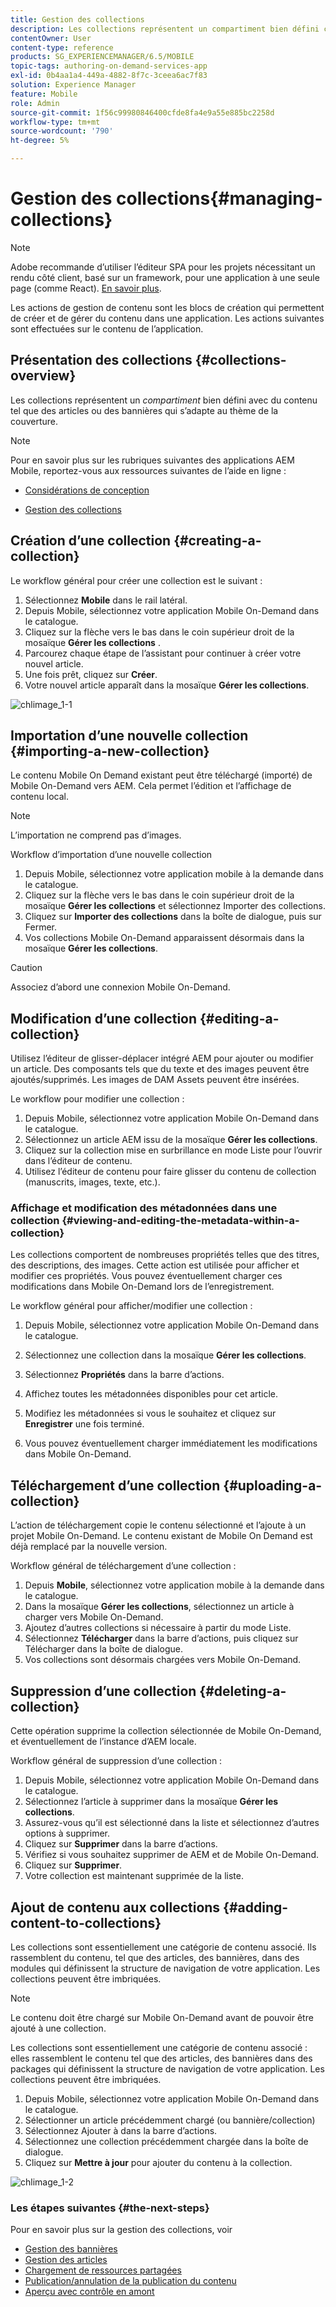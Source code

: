 ```yaml
---
title: Gestion des collections
description: Les collections représentent un compartiment bien défini contenant du contenu tel que des articles ou des bannières qui correspondent au thème de la couverture. Consultez cette page pour en savoir plus.
contentOwner: User
content-type: reference
products: SG_EXPERIENCEMANAGER/6.5/MOBILE
topic-tags: authoring-on-demand-services-app
exl-id: 0b4aa1a4-449a-4882-8f7c-3ceea6ac7f83
solution: Experience Manager
feature: Mobile
role: Admin
source-git-commit: 1f56c99980846400cfde8fa4e9a55e885bc2258d
workflow-type: tm+mt
source-wordcount: '790'
ht-degree: 5%

---
```


# Gestion des collections{#managing-collections}

>[!NOTE]
>
>Adobe recommande d’utiliser l’éditeur SPA pour les projets nécessitant un rendu côté client, basé sur un framework, pour une application à une seule page (comme React). [En savoir plus](/help/sites-developing/spa-overview.md).

Les actions de gestion de contenu sont les blocs de création qui permettent de créer et de gérer du contenu dans une application. Les actions suivantes sont effectuées sur le contenu de l’application.

## Présentation des collections {#collections-overview}

Les collections représentent un *compartiment* bien défini avec du contenu tel que des articles ou des bannières qui s’adapte au thème de la couverture.

>[!NOTE]
>
>Pour en savoir plus sur les rubriques suivantes des applications AEM Mobile, reportez-vous aux ressources suivantes de l’aide en ligne :
>
>* [Considérations de conception](https://helpx.adobe.com/digital-publishing-solution/help/design-app.html)
>
>* [Gestion des collections](https://helpx.adobe.com/digital-publishing-solution/help/creating-collections.html)
>

## Création d’une collection {#creating-a-collection}

Le workflow général pour créer une collection est le suivant :

1. Sélectionnez **Mobile** dans le rail latéral.
1. Depuis Mobile, sélectionnez votre application Mobile On-Demand dans le catalogue.
1. Cliquez sur la flèche vers le bas dans le coin supérieur droit de la mosaïque **Gérer les collections** .
1. Parcourez chaque étape de l’assistant pour continuer à créer votre nouvel article.
1. Une fois prêt, cliquez sur **Créer**.
1. Votre nouvel article apparaît dans la mosaïque **Gérer les collections**.

![chlimage_1-1](assets/chlimage_1-1.gif)

## Importation d’une nouvelle collection {#importing-a-new-collection}

Le contenu Mobile On Demand existant peut être téléchargé (importé) de Mobile On-Demand vers AEM. Cela permet l’édition et l’affichage de contenu local.

>[!NOTE]
>
>L’importation ne comprend pas d’images.

Workflow d’importation d’une nouvelle collection

1. Depuis Mobile, sélectionnez votre application mobile à la demande dans le catalogue.
1. Cliquez sur la flèche vers le bas dans le coin supérieur droit de la mosaïque **Gérer les collections** et sélectionnez Importer des collections.
1. Cliquez sur **Importer des collections** dans la boîte de dialogue, puis sur Fermer.
1. Vos collections Mobile On-Demand apparaissent désormais dans la mosaïque **Gérer les collections**.

>[!CAUTION]
>
>Associez d’abord une connexion Mobile On-Demand.

## Modification d’une collection {#editing-a-collection}

Utilisez l’éditeur de glisser-déplacer intégré AEM pour ajouter ou modifier un article. Des composants tels que du texte et des images peuvent être ajoutés/supprimés. Les images de DAM Assets peuvent être insérées.

Le workflow pour modifier une collection :

1. Depuis Mobile, sélectionnez votre application Mobile On-Demand dans le catalogue.
1. Sélectionnez un article AEM issu de la mosaïque **Gérer les collections**.
1. Cliquez sur la collection mise en surbrillance en mode Liste pour l’ouvrir dans l’éditeur de contenu.
1. Utilisez l’éditeur de contenu pour faire glisser du contenu de collection (manuscrits, images, texte, etc.).

### Affichage et modification des métadonnées dans une collection {#viewing-and-editing-the-metadata-within-a-collection}

Les collections comportent de nombreuses propriétés telles que des titres, des descriptions, des images. Cette action est utilisée pour afficher et modifier ces propriétés. Vous pouvez éventuellement charger ces modifications dans Mobile On-Demand lors de l’enregistrement.

Le workflow général pour afficher/modifier une collection :

1. Depuis Mobile, sélectionnez votre application Mobile On-Demand dans le catalogue.
1. Sélectionnez une collection dans la mosaïque **Gérer les collections**.

1. Sélectionnez **Propriétés** dans la barre d’actions.
1. Affichez toutes les métadonnées disponibles pour cet article.
1. Modifiez les métadonnées si vous le souhaitez et cliquez sur **Enregistrer** une fois terminé.
1. Vous pouvez éventuellement charger immédiatement les modifications dans Mobile On-Demand.

## Téléchargement d’une collection {#uploading-a-collection}

L’action de téléchargement copie le contenu sélectionné et l’ajoute à un projet Mobile On-Demand. Le contenu existant de Mobile On Demand est déjà remplacé par la nouvelle version.

Workflow général de téléchargement d’une collection :

1. Depuis **Mobile**, sélectionnez votre application mobile à la demande dans le catalogue.
1. Dans la mosaïque **Gérer les collections**, sélectionnez un article à charger vers Mobile On-Demand.
1. Ajoutez d’autres collections si nécessaire à partir du mode Liste.
1. Sélectionnez **Télécharger** dans la barre d’actions, puis cliquez sur Télécharger dans la boîte de dialogue.
1. Vos collections sont désormais chargées vers Mobile On-Demand.

## Suppression d’une collection {#deleting-a-collection}

Cette opération supprime la collection sélectionnée de Mobile On-Demand, et éventuellement de l’instance d’AEM locale.

Workflow général de suppression d’une collection :

1. Depuis Mobile, sélectionnez votre application Mobile On-Demand dans le catalogue.
1. Sélectionnez l’article à supprimer dans la mosaïque **Gérer les collections**.
1. Assurez-vous qu’il est sélectionné dans la liste et sélectionnez d’autres options à supprimer.
1. Cliquez sur **Supprimer** dans la barre d’actions.
1. Vérifiez si vous souhaitez supprimer de AEM et de Mobile On-Demand.
1. Cliquez sur **Supprimer**.
1. Votre collection est maintenant supprimée de la liste.

## Ajout de contenu aux collections {#adding-content-to-collections}

Les collections sont essentiellement une catégorie de contenu associé. Ils rassemblent du contenu, tel que des articles, des bannières, dans des modules qui définissent la structure de navigation de votre application. Les collections peuvent être imbriquées.

>[!NOTE]
>
>Le contenu doit être chargé sur Mobile On-Demand avant de pouvoir être ajouté à une collection.

Les collections sont essentiellement une catégorie de contenu associé : elles rassemblent le contenu tel que des articles, des bannières dans des packages qui définissent la structure de navigation de votre application. Les collections peuvent être imbriquées.

1. Depuis Mobile, sélectionnez votre application Mobile On-Demand dans le catalogue.
1. Sélectionner un article précédemment chargé (ou bannière/collection)
1. Sélectionnez Ajouter à dans la barre d’actions.
1. Sélectionnez une collection précédemment chargée dans la boîte de dialogue.
1. Cliquez sur **Mettre à jour** pour ajouter du contenu à la collection.

![chlimage_1-2](assets/chlimage_1-2.gif)

### Les étapes suivantes {#the-next-steps}

Pour en savoir plus sur la gestion des collections, voir

* [Gestion des bannières](/help/mobile/mobile-on-demand-managing-banners.md)
* [Gestion des articles](/help/mobile/mobile-on-demand-managing-articles.md)
* [Chargement de ressources partagées](/help/mobile/mobile-on-demand-shared-resources.md)
* [Publication/annulation de la publication du contenu](/help/mobile/mobile-on-demand-publishing-unpublishing.md)
* [Aperçu avec contrôle en amont](/help/mobile/aem-mobile-manage-ondemand-services.md)

